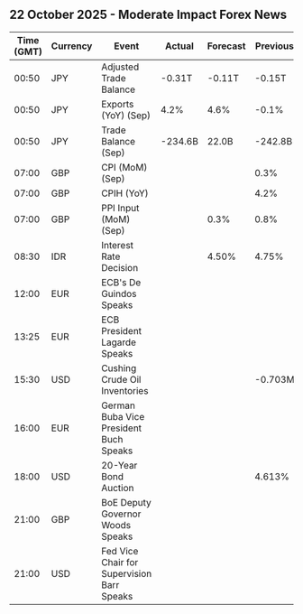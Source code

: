 ## 22 October 2025 - Moderate Impact Forex News

| Time (GMT) | Currency | Event | Actual | Forecast | Previous |
|------|----------|-------|--------|----------|----------|
| 00:50 | JPY | Adjusted Trade Balance | -0.31T | -0.11T | -0.15T |
| 00:50 | JPY | Exports (YoY) (Sep) | 4.2% | 4.6% | -0.1% |
| 00:50 | JPY | Trade Balance (Sep) | -234.6B | 22.0B | -242.8B |
| 07:00 | GBP | CPI (MoM) (Sep) |  |  | 0.3% |
| 07:00 | GBP | CPIH (YoY) |  |  | 4.2% |
| 07:00 | GBP | PPI Input (MoM) (Sep) |  | 0.3% | 0.8% |
| 08:30 | IDR | Interest Rate Decision |  | 4.50% | 4.75% |
| 12:00 | EUR | ECB's De Guindos Speaks |  |  |  |
| 13:25 | EUR | ECB President Lagarde Speaks |  |  |  |
| 15:30 | USD | Cushing Crude Oil Inventories |  |  | -0.703M |
| 16:00 | EUR | German Buba Vice President Buch Speaks |  |  |  |
| 18:00 | USD | 20-Year Bond Auction |  |  | 4.613% |
| 21:00 | GBP | BoE Deputy Governor Woods Speaks |  |  |  |
| 21:00 | USD | Fed Vice Chair for Supervision Barr Speaks |  |  |  |
